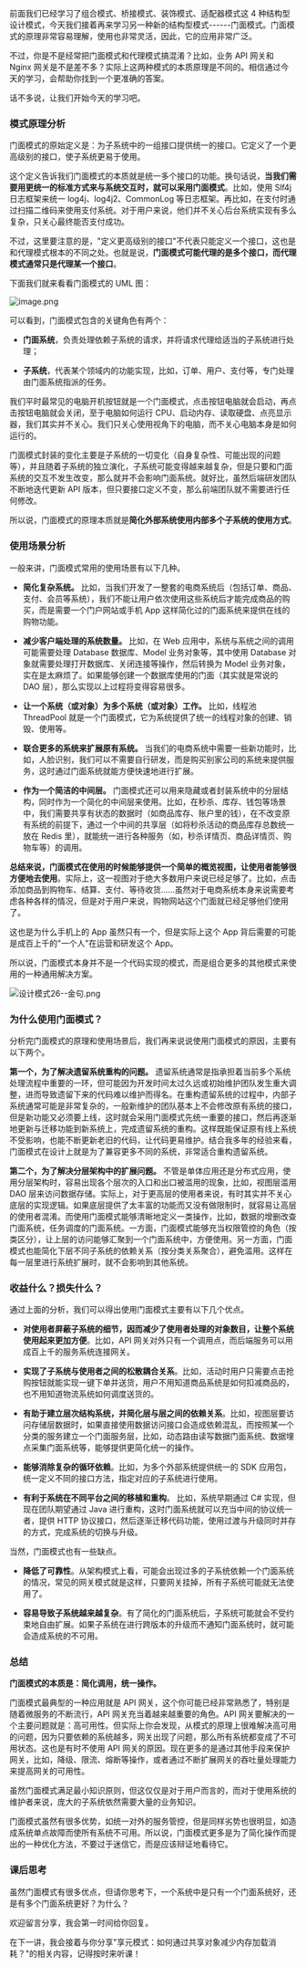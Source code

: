 前面我们已经学习了组合模式、桥接模式、装饰模式、适配器模式这 4 种结构型设计模式，今天我们接着再来学习另一种新的结构型模式------门面模式。门面模式的原理非常容易理解，使用也非常灵活，因此，它的应用非常广泛。

不过，你是不是经常把门面模式和代理模式搞混淆？比如，业务 API 网关和 Nginx 网关是不是差不多？实际上这两种模式的本质原理是不同的。相信通过今天的学习，会帮助你找到一个更准确的答案。

话不多说，让我们开始今天的学习吧。

### 模式原理分析

门面模式的原始定义是：为子系统中的一组接口提供统一的接口。它定义了一个更高级别的接口，使子系统更易于使用。

这个定义告诉我们门面模式的本质就是统一多个接口的功能。换句话说，**当我们需要用更统一的标准方式来与系统交互时，就可以采用门面模式**。比如，使用 Slf4j 日志框架来统一 log4j、log4j2、CommonLog 等日志框架。再比如，在支付时通过扫描二维码来使用支付系统。对于用户来说，他们并不关心后台系统实现有多么复杂，只关心最终能否支付成功。

不过，这里要注意的是，"定义更高级别的接口"不代表只能定义一个接口，这也是和代理模式根本的不同之处。也就是说，**门面模式可能代理的是多个接口，而代理模式通常只是代理某一个接口**。

下面我们就来看看门面模式的 UML 图：

<Image alt="image.png" src="https://s0.lgstatic.com/i/image6/M01/44/5A/Cgp9HWC_ApWASxQzAADkiYzdexY569.png"/>

可以看到，门面模式包含的关键角色有两个：

* **门面系统**，负责处理依赖子系统的请求，并将请求代理给适当的子系统进行处理；

* **子系统**，代表某个领域内的功能实现，比如，订单、用户、支付等，专门处理由门面系统指派的任务。

我们平时最常见的电脑开机按钮就是一个门面模式，点击按钮电脑就会启动，再点击按钮电脑就会关闭，至于电脑如何运行 CPU、启动内存、读取硬盘、点亮显示器，我们其实并不关心。我们只关心使用视角下的电脑，而不关心电脑本身是如何运行的。

门面模式封装的变化主要是子系统的一切变化（自身复杂性、可能出现的问题等），并且随着子系统的独立演化，子系统可能变得越来越复杂，但是只要和门面系统的交互不发生改变，那么就并不会影响门面系统。就好比，虽然后端研发团队不断地迭代更新 API 版本，但只要接口定义不变，那么前端团队就不需要进行任何修改。

所以说，门面模式的原理本质就是**简化外部系统使用内部多个子系统的使用方式**。

### 使用场景分析

一般来讲，门面模式常用的使用场景有以下几种。

* **简化复杂系统。** 比如，当我们开发了一整套的电商系统后（包括订单、商品、支付、会员等系统），我们不能让用户依次使用这些系统后才能完成商品的购买，而是需要一个门户网站或手机 App 这样简化过的门面系统来提供在线的购物功能。

* **减少客户端处理的系统数量。** 比如，在 Web 应用中，系统与系统之间的调用可能需要处理 Database 数据库、Model 业务对象等，其中使用 Database 对象就需要处理打开数据库、关闭连接等操作，然后转换为 Model 业务对象，实在是太麻烦了。如果能够创建一个数据库使用的门面（其实就是常说的 DAO 层），那么实现以上过程将变得容易很多。

* **让一个系统（或对象）为多个系统（或对象）工作。** 比如，线程池 ThreadPool 就是一个门面模式，它为系统提供了统一的线程对象的创建、销毁、使用等。

* **联合更多的系统来扩展原有系统。** 当我们的电商系统中需要一些新功能时，比如，人脸识别，我们可以不需要自行研发，而是购买别家公司的系统来提供服务，这时通过门面系统就能方便快速地进行扩展。

* **作为一个简洁的中间层。** 门面模式还可以用来隐藏或者封装系统中的分层结构，同时作为一个简化的中间层来使用。比如，在秒杀、库存、钱包等场景中，我们需要共享有状态的数据时（如商品库存、账户里的钱），在不改变原有系统的前提下，通过一个中间的共享层（如将秒杀活动的商品库存总数统一放在 Redis 里），就能统一进行各种服务（如，秒杀详情页、商品详情页、购物车等）的调用。

**总结来说，门面模式在使用的时候能够提供一个简单的概览视图，让使用者能够很方便地去使用**。实际上，这一视图对于绝大多数用户来说已经足够了。比如，点击添加商品到购物车、结算、支付、等待收货......虽然对于电商系统本身来说需要考虑各种各样的情况，但是对于用户来说，购物网站这个门面就已经足够他们使用了。

这也是为什么手机上的 App 虽然只有一个，但是实际上这个 App 背后需要的可能是成百上千的"一个人"在运营和研发这个 App。

所以说，门面模式本身并不是一个代码实现的模式，而是组合更多的其他模式来使用的一种通用解决方案。

<Image alt="设计模式26--金句.png" src="https://s0.lgstatic.com/i/image6/M00/44/27/Cgp9HWC95TKASVk_AAXofsEmfjA956.png"/>

### 为什么使用门面模式？

分析完门面模式的原理和使用场景后，我们再来说说使用门面模式的原因，主要有以下两个。

**第一个，为了解决遗留系统重构的问题。** 遗留系统通常是指承担着当前多个系统处理流程中重要的一环，但可能因为开发时间太过久远或初始维护团队发生重大调整，进而导致遗留下来的代码难以维护而得名。在重构遗留系统的过程中，内部子系统通常可能是非常复杂的，一般新维护的团队基本上不会修改原有系统的接口，但是新功能又必须要上线，这时就会采用门面模式先统一重要的接口，然后再逐渐地更新与迁移功能到新系统上，完成遗留系统的重构。这样既能保证原有线上系统不受影响，也能不断更新老旧的代码，让代码更易维护。结合我多年的经验来看，门面模式在设计上就是为了兼容更多不同的系统，非常适合重构遗留系统。

**第二个，为了解决分层架构中的扩展问题。** 不管是单体应用还是分布式应用，使用分层架构时，容易出现各个层次的入口和出口被滥用的现象，比如，视图层滥用 DAO 层来访问数据存储。实际上，对于更高层的使用者来说，有时其实并不关心底层的实现逻辑。如果底层提供了太丰富的功能而又没有做限制时，就容易让高层的使用者混淆。而使用门面模式能够清晰地定义一类操作，比如，数据的增删改查门面系统，任务调度的门面系统。一方面，门面模式能够充当权限管控的角色（按类区分），让上层的访问能够汇聚到一个门面系统中，方便使用。另一方面，门面模式也能简化下层不同子系统的依赖关系（按分类关系聚合），避免滥用。这样在每一层里进行系统扩展时，就不会影响到其他系统。

### 收益什么？损失什么？

通过上面的分析，我们可以得出使用门面模式主要有以下几个优点。

* **对使用者屏蔽子系统的细节，因而减少了使用者处理的对象数目，让整个系统使用起来更加方便**。比如，API 网关对外只有一个调用点，而后端服务可以用成百上千的服务系统连接网关。

* **实现了子系统与使用者之间的松散耦合关系**。比如，活动时用户只需要点击抢购按钮就能实现一键下单并送货，用户不用知道商品系统是如何扣减商品的，也不用知道物流系统如何调度送货的。

* **有助于建立层次结构系统，并简化层与层之间的依赖关系**。比如，视图层要访问存储层数据时，如果直接使用数据访问接口会造成依赖混乱，而按照某一个分类的服务建立一个门面服务层，比如，动态路由读写数据门面系统、数据埋点采集门面系统等，能够提供更简化统一的操作。

* **能够消除复杂的循环依赖**。比如，为多个外部系统提供统一的 SDK 应用包，统一定义不同的接口方法，指定对应的子系统进行使用。

* **有利于系统在不同平台之间的移植和重构**。 比如，系统早期通过 C# 实现，但现在团队期望通过 Java 进行重构，这时门面系统就可以充当中间的协议统一者，提供 HTTP 协议接口，然后逐渐迁移代码功能，使用过渡与升级同时并存的方式，完成系统的切换与升级。

当然，门面模式也有一些缺点。

* **降低了可靠性**。从架构模式上看，可能会出现过多的子系统依赖一个门面系统的情况，常见的网关模式就是这样，只要网关挂掉，所有子系统可能就无法使用了。

* **容易导致子系统越来越复杂**。有了简化的门面系统后，子系统可能就会不受约束地自由扩展。如果子系统在进行跨版本的升级而不通知门面系统时，就可能会造成系统的不可用。

### 总结

**门面模式的本质是：简化调用，统一操作。**

门面模式最典型的一种应用就是 API 网关，这个你可能已经非常熟悉了，特别是随着微服务的不断流行，API 网关充当着越来越重要的角色。API 网关要解决的一个主要问题就是：高可用性。但实际上你会发现，从模式的原理上很难解决高可用的问题，因为只要依赖的系统越多，网关出现了问题，那么所有系统都变成了不可用状态。这也是有时不使用 API 网关的原因。现在更多的是通过其他手段来保护网关，比如，降级、限流、熔断等操作，或者通过不断扩展网关的吞吐量处理能力来提高网关的可用性。

虽然门面模式满足最小知识原则，但这仅仅是对于用户而言的，而对于使用系统的维护者来说，庞大的子系统依然需要大量的业务知识。

门面模式虽然有很多优势，如统一对外的服务管控，但是同样劣势也很明显，如造成系统单点故障而使所有系统不可用。所以说，门面模式更多是为了简化操作而提出的一种优化方法，不要过于迷信它，而是应该辩证地看待它。

### 课后思考

虽然门面模式有很多优点，但请你思考下，一个系统中是只有一个门面系统好，还是有多个门面系统更好？为什么？

欢迎留言分享，我会第一时间给你回复。

在下一讲，我会接着与你分享"享元模式：如何通过共享对象减少内存加载消耗？"的相关内容，记得按时来听课！
